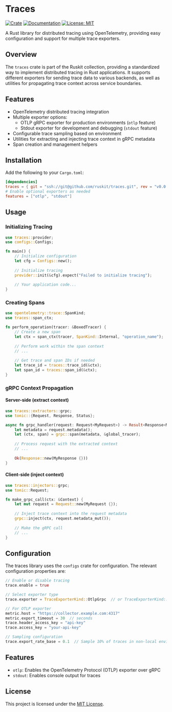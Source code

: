 # Traces

[![Crate](https://img.shields.io/crates/v/traces.svg)](https://crates.io/crates/traces)
[![Documentation](https://docs.rs/traces/badge.svg)](https://docs.rs/traces)
[![License: MIT](https://img.shields.io/badge/License-MIT-blue.svg)](LICENSE)

A Rust library for distributed tracing using OpenTelemetry, providing easy configuration and support for multiple trace exporters.

## Overview

The `traces` crate is part of the Ruskit collection, providing a standardized way to implement distributed tracing in Rust applications. It supports different exporters for sending trace data to various backends, as well as utilities for propagating trace context across service boundaries.

## Features

- OpenTelemetry distributed tracing integration
- Multiple exporter options:
  - OTLP gRPC exporter for production environments (`otlp` feature)
  - Stdout exporter for development and debugging (`stdout` feature)
- Configurable trace sampling based on environment
- Utilities for extracting and injecting trace context in gRPC metadata
- Span creation and management helpers

## Installation

Add the following to your `Cargo.toml`:

```toml
[dependencies]
traces = { git = "ssh://git@github.com/ruskit/traces.git", rev = "v0.0.1" }
# Enable optional exporters as needed
features = ["otlp", "stdout"]
```

## Usage

### Initializing Tracing

```rust
use traces::provider;
use configs::Configs;

fn main() {
    // Initialize configuration
    let cfg = Configs::new();
    
    // Initialize tracing
    provider::init(&cfg).expect("Failed to initialize tracing");
    
    // Your application code...
}
```

### Creating Spans

```rust
use opentelemetry::trace::SpanKind;
use traces::span_ctx;

fn perform_operation(tracer: &BoxedTracer) {
    // Create a new span
    let ctx = span_ctx(tracer, SpanKind::Internal, "operation_name");
    
    // Perform work within the span context
    // ...
    
    // Get trace and span IDs if needed
    let trace_id = traces::trace_id(&ctx);
    let span_id = traces::span_id(&ctx);
}
```

### gRPC Context Propagation

#### Server-side (extract context)

```rust
use traces::extractors::grpc;
use tonic::{Request, Response, Status};

async fn grpc_handler(request: Request<MyRequest>) -> Result<Response<MyResponse>, Status> {
    let metadata = request.metadata();
    let (ctx, span) = grpc::span(metadata, &global_tracer);
    
    // Process request with the extracted context
    // ...
    
    Ok(Response::new(MyResponse {}))
}
```

#### Client-side (inject context)

```rust
use traces::injectors::grpc;
use tonic::Request;

fn make_grpc_call(ctx: &Context) {
    let mut request = Request::new(MyRequest {});
    
    // Inject trace context into the request metadata
    grpc::inject(ctx, request.metadata_mut());
    
    // Make the gRPC call
    // ...
}
```

## Configuration

The traces library uses the `configs` crate for configuration. The relevant configuration properties are:

```rust
// Enable or disable tracing
trace.enable = true

// Select exporter type
trace.exporter = TraceExporterKind::OtlpGrpc  // or TraceExporterKind::Stdout

// For OTLP exporter
metric.host = "https://collector.example.com:4317"
metric.export_timeout = 30  // seconds
trace.header_access_key = "api-key"
trace.access_key = "your-api-key"

// Sampling configuration
trace.export_rate_base = 0.1  // Sample 10% of traces in non-local environments
```

## Features

- `otlp`: Enables the OpenTelemetry Protocol (OTLP) exporter over gRPC
- `stdout`: Enables console output for traces

## License

This project is licensed under the [MIT License](LICENSE).